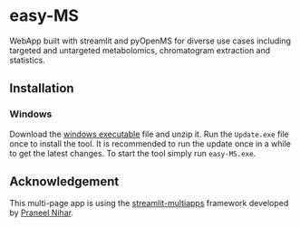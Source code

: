 # easy-MS
WebApp built with streamlit and pyOpenMS for diverse use cases including targeted and untargeted metabolomics, chromatogram extraction and statistics.

## Installation

### Windows
Download the [windows executable](https://github.com/axelwalter/easy-MS/releases/download/v0.1.0/easy-MS.zip) file and unzip it. Run the `Update.exe` file once to install the tool. It is recommended to run the update once in a while to get the latest changes. To start the tool simply run `easy-MS.exe`.

## Acknowledgement

This multi-page app is using the [streamlit-multiapps](https://github.com/upraneelnihar/streamlit-multiapps) framework developed by [Praneel Nihar](https://medium.com/@u.praneel.nihar).
